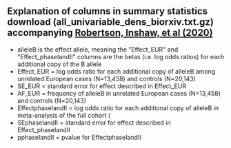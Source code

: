 ## Explanation of columns in summary statistics download (all_univariable_dens_biorxiv.txt.gz) accompanying [Robertson, Inshaw, et al (2020)](https://www.biorxiv.org/content/10.1101/2020.06.19.158071v1)

* alleleB is the effect allele, meaning the "Effect_EUR" and "Effect_phaseIandII" columns are the betas (i.e. log odds ratios) for each additional copy of the B allele
* Effect_EUR = log odds ratio for each additional copy of alleleB among unrelated European cases (N=13,458) and controls (N=20,143)
* SE_EUR = standard error for effect described in Effect_EUR
* AF_EUR = frequency of alleleB in unrelated European cases (N=13,458) and controls (N=20,143)
* EffectphaseIandII = log odds ratio for each additional copy of alleleB in meta-analysis of the full cohort (
* SEphaseIandII = standard error for effect described in Effect_phaseIandII
* pphaseIandII = pvalue for EffectphaseIandII
